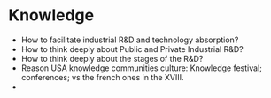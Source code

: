 # Knowledge

- How to facilitate industrial R&D and technology absorption?
- How to think deeply about Public and Private Industrial R&D?
- How to think deeply about the stages of the R&D?
- Reason USA knowledge communities culture:  Knowledge festival; conferences; vs the french ones in the XVIII.
- 